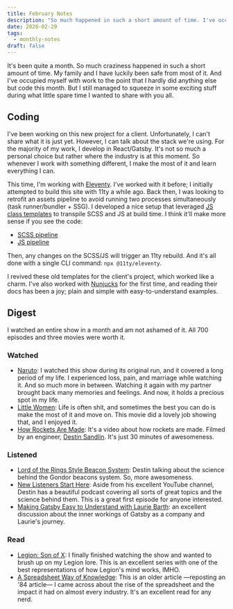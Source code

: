 ```yaml
---
title: February Notes
description: "So much happened in such a short amount of time. I've occupied myself with work to the point that I hardly did anything else but code this month. But I still managed to squeeze in some interesting stuff."
date: 2020-02-29
tags:
  - monthly-notes
draft: false
---
```


It's been quite a month. So much craziness happened in such a short amount of time. My family and I have luckily been safe from most of it. And I've occupied myself with work to the point that I hardly did anything else but code this month. But I still managed to squeeze in some exciting stuff during what little spare time I wanted to share with you all.

## Coding
I've been working on this new project for a client. Unfortunately, I can't share what it is just yet. However, I can talk about the stack we're using. For the majority of my work, I develop in React/Gatsby. It's not so much a personal choice but rather where the industry is at this moment. So whenever I work with something different, I make the most of it and learn everything I can.

This time, I'm working with [Eleventy](https://www.11ty.dev). I've worked with it before; I initially attempted to build this site with 11ty a while ago. Back then, I was looking to retrofit an assets pipeline to avoid running two processes simultaneously (task runner/bundler + SSG). I developed a nice setup that leveraged [JS class templates](https://www.11ty.dev/docs/languages/javascript/) to transpile SCSS and JS at build time. I think it'll make more sense if you see the code:

- [SCSS pipeline](https://github.com/fourjuaneight/static-templates/blob/master/templates/11ty/styles.11ty.js)
- [JS pipeline](https://github.com/fourjuaneight/static-templates/blob/master/templates/11ty/scripts.11ty.js)

Then, any changes on the SCSS/JS will trigger an 11ty rebuild. And it's all done with a single CLI command: `npx @11ty/eleventy`.

I revived these old templates for the client's project, which worked like a charm. I've also worked with [Nunjucks](https://mozilla.github.io/nunjucks/) for the first time, and reading their docs has been a joy; plain and simple with easy-to-understand examples.

## Digest
I watched an entire show in a month and am not ashamed of it. All 700 episodes and three movies were worth it.

### Watched
- [Naruto](https://www.crunchyroll.com/naruto): I watched this show during its original run, and it covered a long period of my life. I experienced loss, pain, and marriage while watching it. And so much more in between. Watching it again with my partner brought back many memories and feelings. And now, it holds a precious spot in my life.
- [Little Women](https://letterboxd.com/film/little-women-2019/): Life is often shit, and sometimes the best you can do is make the most of it and move on. This movie did a lovely job showing that, and I enjoyed it.
- [How Rockets Are Made](https://youtu.be/o0fG_lnVhHw): It's a video about how rockets are made. Filmed by an engineer, [Destin Sandlin](https://www.youtube.com/user/destinws2). It's just 30 minutes of awesomeness.

### Listened
- [Lord of the Rings Style Beacon System](https://www.nodumbquestions.fm/listen/2020/1/31/076-lord-of-the-rings-style-beacon-systems): Destin talking about the science behind the Gondor beacons system. So, more awesomeness.
- [New Listeners Start Here](https://www.nodumbquestions.fm/listen/2020/2/13/077-new-listeners-start-here): Aside from his excellent YouTube channel, Destin has a beautiful podcast covering all sorts of great topics and the science behind them. This is a great first episode for anyone interested.
- [Making Gatsby Easy to Understand with Laurie Barth](https://www.software-engineering-unlocked.com/episode-11-staff-engineer-gatsby/): an excellent discussion about the inner workings of Gatsby as a company and Laurie's journey.

### Read
- [Legion: Son of X](https://www.marvel.com/comics/collection/66037/legion_son_of_x_vol_1_-_prodigal_trade_paperback): I finally finished watching the show and wanted to brush up on my Legion lore. This is an excellent series with one of the best representations of how Legion's mind works, IMHO.
- [A Spreadsheet Way of Knowledge](https://www.wired.com/2014/10/a-spreadsheet-way-of-knowledge/): This is an older article —reposting an '84 article— I came across about the rise of the spreadsheet and the impact it had on almost every industry. It's an excellent read for any nerd.